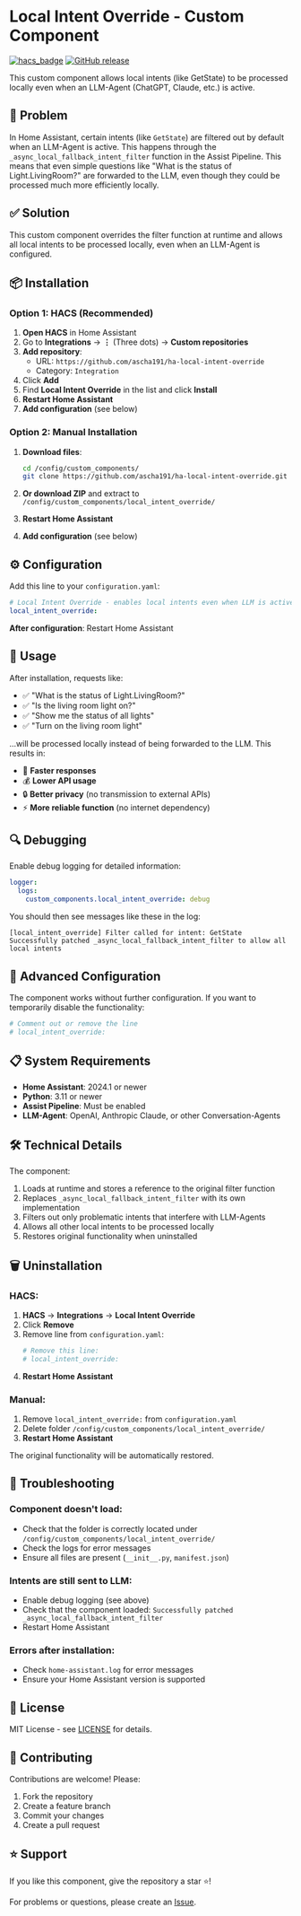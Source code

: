 # Local Intent Override - Custom Component

[![hacs_badge](https://img.shields.io/badge/HACS-Custom-orange.svg)](https://github.com/custom-components/hacs)
[![GitHub release](https://img.shields.io/github/release/ascha191/ha-local-intent-override.svg)](https://github.com/ascha191/ha-local-intent-override/releases)

This custom component allows local intents (like GetState) to be processed locally even when an LLM-Agent (ChatGPT, Claude, etc.) is active.

## 🎯 Problem

In Home Assistant, certain intents (like `GetState`) are filtered out by default when an LLM-Agent is active. This happens through the `_async_local_fallback_intent_filter` function in the Assist Pipeline. This means that even simple questions like "What is the status of Light.LivingRoom?" are forwarded to the LLM, even though they could be processed much more efficiently locally.

## ✅ Solution

This custom component overrides the filter function at runtime and allows all local intents to be processed locally, even when an LLM-Agent is configured.

## 📦 Installation

### Option 1: HACS (Recommended)

1. **Open HACS** in Home Assistant
2. Go to **Integrations** → **⋮** (Three dots) → **Custom repositories**
3. **Add repository**:
   - URL: `https://github.com/ascha191/ha-local-intent-override`
   - Category: `Integration`
4. Click **Add**
5. Find **Local Intent Override** in the list and click **Install**
6. **Restart Home Assistant**
7. **Add configuration** (see below)

### Option 2: Manual Installation

1. **Download files**:

   ```bash
   cd /config/custom_components/
   git clone https://github.com/ascha191/ha-local-intent-override.git local_intent_override
   ```

2. **Or download ZIP** and extract to `/config/custom_components/local_intent_override/`

3. **Restart Home Assistant**

4. **Add configuration** (see below)

## ⚙️ Configuration

Add this line to your `configuration.yaml`:

```yaml
# Local Intent Override - enables local intents even when LLM is active
local_intent_override:
```

**After configuration**: Restart Home Assistant

## 🚀 Usage

After installation, requests like:

- ✅ "What is the status of Light.LivingRoom?"
- ✅ "Is the living room light on?"
- ✅ "Show me the status of all lights"
- ✅ "Turn on the living room light"

...will be processed locally instead of being forwarded to the LLM. This results in:

- 🚀 **Faster responses**
- 💰 **Lower API usage**
- 🔒 **Better privacy** (no transmission to external APIs)
- ⚡ **More reliable function** (no internet dependency)

## 🔍 Debugging

Enable debug logging for detailed information:

```yaml
logger:
  logs:
    custom_components.local_intent_override: debug
```

You should then see messages like these in the log:

```
[local_intent_override] Filter called for intent: GetState
Successfully patched _async_local_fallback_intent_filter to allow all local intents
```

## 🔧 Advanced Configuration

The component works without further configuration. If you want to temporarily disable the functionality:

```yaml
# Comment out or remove the line
# local_intent_override:
```

## 📋 System Requirements

- **Home Assistant**: 2024.1 or newer
- **Python**: 3.11 or newer
- **Assist Pipeline**: Must be enabled
- **LLM-Agent**: OpenAI, Anthropic Claude, or other Conversation-Agents

## 🛠️ Technical Details

The component:

1. Loads at runtime and stores a reference to the original filter function
2. Replaces `_async_local_fallback_intent_filter` with its own implementation
3. Filters out only problematic intents that interfere with LLM-Agents
4. Allows all other local intents to be processed locally
5. Restores original functionality when uninstalled

## 🗑️ Uninstallation

### HACS:

1. **HACS** → **Integrations** → **Local Intent Override**
2. Click **Remove**
3. Remove line from `configuration.yaml`:
   ```yaml
   # Remove this line:
   # local_intent_override:
   ```
4. **Restart Home Assistant**

### Manual:

1. Remove `local_intent_override:` from `configuration.yaml`
2. Delete folder `/config/custom_components/local_intent_override/`
3. **Restart Home Assistant**

The original functionality will be automatically restored.

## 🐛 Troubleshooting

### Component doesn't load:

- Check that the folder is correctly located under `/config/custom_components/local_intent_override/`
- Check the logs for error messages
- Ensure all files are present (`__init__.py`, `manifest.json`)

### Intents are still sent to LLM:

- Enable debug logging (see above)
- Check that the component loaded: `Successfully patched _async_local_fallback_intent_filter`
- Restart Home Assistant

### Errors after installation:

- Check `home-assistant.log` for error messages
- Ensure your Home Assistant version is supported

## 📄 License

MIT License - see [LICENSE](LICENSE) for details.

## 🤝 Contributing

Contributions are welcome! Please:

1. Fork the repository
2. Create a feature branch
3. Commit your changes
4. Create a pull request

## ⭐ Support

If you like this component, give the repository a star ⭐!

For problems or questions, please create an [Issue](https://github.com/ascha191/ha-local-intent-override/issues).
